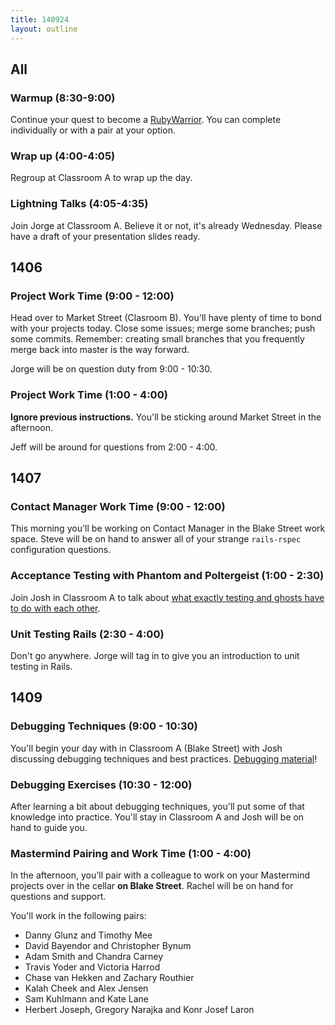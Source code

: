 ```yaml
---
title: 140924
layout: outline
---
```


## All

### Warmup (8:30-9:00)

Continue your quest to become a [RubyWarrior](https://www.bloc.io/ruby-warrior/). You can complete individually or with a pair at your option.

### Wrap up (4:00-4:05)

Regroup at Classroom A to wrap up the day.

### Lightning Talks (4:05-4:35)

Join Jorge at Classroom A. Believe it or not, it's already Wednesday. Please have a draft of your presentation slides ready.

## 1406

### Project Work Time (9:00 - 12:00)

Head over to Market Street (Clasroom B). You'll have plenty of time to bond with your projects today. Close some issues; merge some branches; push some commits. Remember: creating small branches that you frequently merge back into master is the way forward.

Jorge will be on question duty from 9:00 - 10:30.

### Project Work Time (1:00 - 4:00)

**Ignore previous instructions.** You'll be sticking around Market Street in the afternoon.

Jeff will be around for questions from 2:00 - 4:00.

## 1407

### Contact Manager Work Time (9:00 - 12:00)

This morning you'll be working on Contact Manager in the Blake Street work space. Steve will be on hand to answer all of your strange `rails-rspec` configuration questions.

### Acceptance Testing with Phantom and Poltergeist (1:00 - 2:30)

Join Josh in Classroom A to talk about
[what exactly testing and ghosts have to do with each other](http://tutorials.jumpstartlab.com/topics/capybara/capybara_and_phantom.html).

### Unit Testing Rails (2:30 - 4:00)

Don't go anywhere. Jorge will tag in to give you an introduction to unit testing in Rails.

## 1409

### Debugging Techniques (9:00 - 10:30)

You'll begin your day with in Classroom A (Blake Street) with Josh discussing debugging techniques and best practices.
[Debugging material](http://tutorials.jumpstartlab.com/topics/debugging/debugging.html#tools)!

### Debugging Exercises (10:30 - 12:00)

After learning a bit about debugging techniques, you'll put some of that knowledge into practice. You'll stay in Classroom A and Josh will be on hand to guide you.

### Mastermind Pairing and Work Time (1:00 - 4:00)

In the afternoon, you'll pair with a colleague to work on your Mastermind projects over in the cellar **on Blake Street**. Rachel will be on hand for questions and support.

You'll work in the following pairs:

* Danny Glunz and Timothy Mee
* David Bayendor and Christopher Bynum
* Adam Smith and Chandra Carney
* Travis Yoder and Victoria Harrod
* Chase van Hekken and Zachary Routhier
* Kalah Cheek and Alex Jensen
* Sam Kuhlmann and Kate Lane
* Herbert Joseph, Gregory Narajka and Konr Josef Laron
